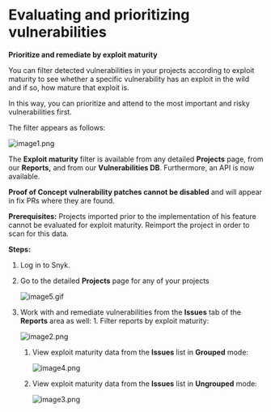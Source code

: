 # Evaluating and prioritizing vulnerabilities

**Prioritize and remediate by exploit maturity**

You can filter detected vulnerabilities in your projects according to exploit maturity to see whether a specific vulnerability has an exploit in the wild and if so, how mature that exploit is.

In this way, you can prioritize and attend to the most important and risky vulnerabilities first.

The filter appears as follows:

![image1.png](https://support.snyk.io/hc/article_attachments/360007031478/uuid-f0f1776f-26b7-09f6-99f7-db2d9df85b5e-en.png)

The **Exploit maturity** filter is available from any detailed **Projects** page, from our **Reports,** and from our **Vulnerabilities DB**. Furthermore, an API is now available.

**Proof of Concept vulnerability patches cannot be disabled** and will appear in fix PRs where they are found.

**Prerequisites:** Projects imported prior to the implementation of his feature cannot be evaluated for exploit maturity. Reimport the project in order to scan for this data.

**Steps:**

1. Log in to Snyk.
2. Go to the detailed **Projects** page for any of your projects

   ![image5.gif](https://support.snyk.io/hc/article_attachments/360007031498/uuid-414712da-c99d-1416-4948-e5859438d11d-en.gif)

3. Work with and remediate vulnerabilities from the **Issues** tab of the **Reports** area as well: 1. Filter reports by exploit maturity:

   ![image2.png](https://support.snyk.io/hc/article_attachments/360007031518/uuid-159624f9-b94f-34e9-03d5-005bd12b5209-en.png)

   1. View exploit maturity data from the **Issues** list in **Grouped** mode:

      ![image4.png](https://support.snyk.io/hc/article_attachments/360007031538/uuid-626f2c23-462f-8de6-4576-ddfa67f2cd2b-en.png)

   2. View exploit maturity data from the **Issues** list in **Ungrouped** mode:

      ![image3.png](https://support.snyk.io/hc/article_attachments/360007031558/uuid-04c57adc-4aa1-2af7-82a4-e3c35f3e5fc5-en.png)

